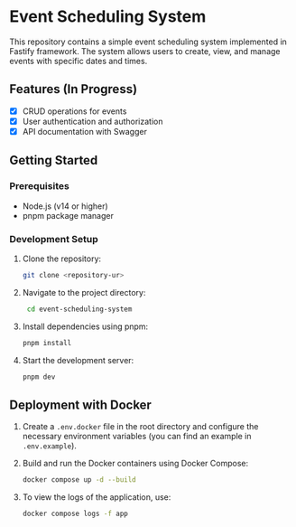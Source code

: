# Event Scheduling System

This repository contains a simple event scheduling system implemented in Fastify framework. The system allows users to create, view, and manage events with specific dates and times.

## Features (In Progress)

- [x] CRUD operations for events
- [x] User authentication and authorization
- [x] API documentation with Swagger

## Getting Started

### Prerequisites

- Node.js (v14 or higher)
- pnpm package manager

### Development Setup

1. Clone the repository:
   ```bash
   git clone <repository-ur>
   ```
2. Navigate to the project directory:

   ```bash
    cd event-scheduling-system
   ```

3. Install dependencies using pnpm:

   ```bash
   pnpm install
   ```

4. Start the development server:
   ```bash
   pnpm dev
   ```

## Deployment with Docker

1. Create a `.env.docker` file in the root directory and configure the necessary environment variables (you can find an example in `.env.example`).

2. Build and run the Docker containers using Docker Compose:

   ```bash
   docker compose up -d --build
   ```

3. To view the logs of the application, use:
   ```bash
   docker compose logs -f app
   ```
